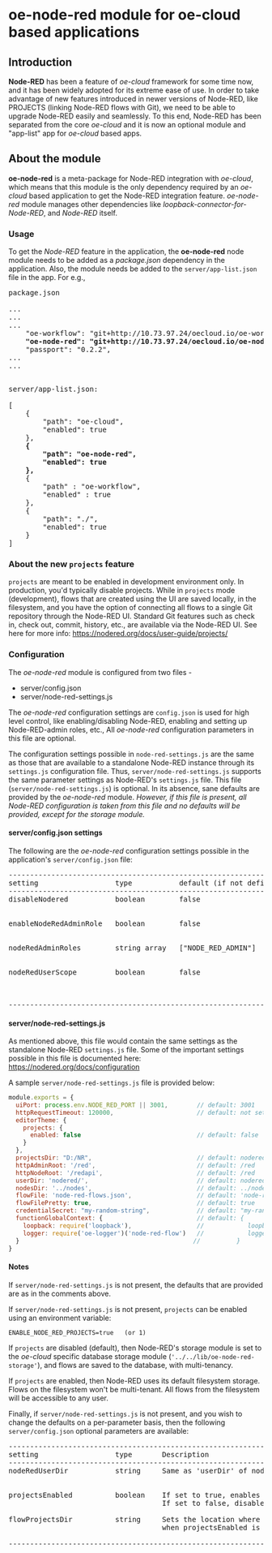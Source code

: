 # oe-node-red module for oe-cloud based applications

## Introduction
**Node-RED** has been a feature of *oe-cloud* framework for some time now, and it has been widely adopted for its extreme ease of use. 
In order to take advantage of new features introduced in newer versions of Node-RED, like PROJECTS (linking Node-RED flows with Git), 
we need to be able to upgrade Node-RED easily and seamlessly.
To this end, Node-RED has been separated from the core *oe-cloud* and it is now an optional module and "app-list" app for *oe-cloud* based apps.

## About the module
**oe-node-red** is a meta-package for Node-RED integration with *oe-cloud*, which means that this module is the only dependency required by an
*oe-cloud* based application to get the Node-RED integration feature. *oe-node-red* module manages other dependencies like *loopback-connector-for-Node-RED*,
and *Node-RED* itself.

### Usage
To get the *Node-RED* feature in the application, the **oe-node-red** node module needs to be added as a *package.json* dependency in the application. 
Also, the module needs be added to the `server/app-list.json` file in the app. For e.g.,

<pre>
package.json

...
...
...
    "oe-workflow": "git+http://10.73.97.24/oecloud.io/oe-workflow.git#master",
    <b>"oe-node-red": "git+http://10.73.97.24/oecloud.io/oe-node-red.git#master",</b>
    "passport": "0.2.2",
...
...

</pre>

<pre>
server/app-list.json:

[
    {
        "path": "oe-cloud",
        "enabled": true
    },
    <b>{
        "path": "oe-node-red",
        "enabled": true
    },</b>
	{
		"path" : "oe-workflow",
		"enabled" : true
	},
	{
        "path": "./",
        "enabled": true
    }
]
</pre>


### About the new `projects` feature

`projects` are meant to be enabled in development environment only. In production, you'd typically 
disable projects. While in `projects` mode (development), flows that are created using the UI are 
saved locally, in the filesystem, and you have the option of connecting all flows to a single Git 
repository through the Node-RED UI. Standard Git features such as check in, check out, commit,
history, etc., are available via the Node-RED UI.
See here for more info: https://nodered.org/docs/user-guide/projects/


### Configuration

The *oe-node-red* module is configured from two files - 

* server/config.json
* server/node-red-settings.js

The *oe-node-red* configuration settings are `config.json` is used for high level control, like enabling/disabling Node-RED, 
enabling and setting up Node-RED-admin roles, etc., All *oe-node-red* configuration parameters in this file are optional. 

The configuration settings possible in `node-red-settings.js` are the same as those that are available to a standalone Node-RED
instance through its `settings.js` configuration file. Thus, `server/node-red-settings.js` supports the same parameter settings
as Node-RED's `settings.js` file. This file (`server/node-red-settings.js`) is optional. In its absence, sane defaults are provided 
by the *oe-node-red* module. 
*However, if this file is present, all Node-RED configuration is taken from this file and no defaults will be provided, except for the storage module.*

#### server/config.json settings

The following are the *oe-node-red* configuration settings possible in the application's `server/config.json` file:
<pre>
-------------------------------------------------------------------------------------------------------------------
setting                  type           default (if not defined)  Description          
-------------------------------------------------------------------------------------------------------------------
disableNodered           boolean        false                     Use this to turn off Node-RED (despite having the *oe-node-red* module)
                                                                  by setting this parameter to true.
                                                                  
enableNodeRedAdminRole   boolean        false                     Use this to allow only users having certain roles to access the Node-RED UI
                                                                  by setting this parameter to true. Default is to allow all users access.
                                                                  
nodeRedAdminRoles        string array   ["NODE_RED_ADMIN"]        Use this to setup which roles have access to the Node-RED UI. Applicable 
                                                                  only if enableNodeRedAdminRole is true.
                                                                  
nodeRedUserScope         boolean        false                     Use this to configure the basis for Node-RED flow isolation (for access).
                                                                  Setting this to true causes the flows to be isolated based on user. So user A
                                                                  can see and edit only flows created by him, but cannot access user B's flows.
                                                                  Setting this to false (the default) causes flows to be isolated based on tenant.
-------------------------------------------------------------------------------------------------------------------                                                                  
</pre>


#### server/node-red-settings.js

As mentioned above, this file would contain the same settings as the standalone Node-RED `settings.js` file. 
Some of the important settings possible in this file is documented here: https://nodered.org/docs/configuration

A sample `server/node-red-settings.js` file is provided below:

```javascript
module.exports = {
  uiPort: process.env.NODE_RED_PORT || 3001,        // default: 3001
  httpRequestTimeout: 120000,                       // default: not set
  editorTheme: {       
    projects: {
      enabled: false                                // default: false
    }
  },
  projectsDir: "D:/NR",                             // default: nodered/projects
  httpAdminRoot: '/red',                            // default: /red
  httpNodeRoot: '/redapi',                          // default: /red
  userDir: 'nodered/',                              // default: nodered/
  nodesDir: '../nodes',                             // default: ../nodes
  flowFile: 'node-red-flows.json',                  // default: 'node-red-flows.json'
  flowFilePretty: true,                             // default: true
  credentialSecret: "my-random-string",             // default: "my-random-string"
  functionGlobalContext: {                          // default: {
    loopback: require('loopback'),                  //            loopback: require('loopback'),
    logger: require('oe-logger')('node-red-flow')   //            logger: require('oe-logger')('node-red-flow')
  }                                                //          }
}

```

#### Notes

If `server/node-red-settings.js` is not present, the defaults that are provided are as in the comments above.

If `server/node-red-settings.js` is not present, `projects` can be enabled using an environment variable:
```console
ENABLE_NODE_RED_PROJECTS=true   (or 1)
```


If `projects` are disabled (default), then Node-RED's storage module is set to the *oe-cloud* specific database 
storage module (`'../../lib/oe-node-red-storage'`), and flows are saved to the database, with multi-tenancy.

If `projects` are enabled, then Node-RED uses its default filesystem storage. Flows on the filesystem won't 
be multi-tenant. All flows from the filesystem will be accessible to any user.


Finally, if `server/node-red-settings.js` is not present, and you wish to change the defaults on a 
per-parameter basis, then the following `server/config.json` optional parameters are available:

<pre>
-------------------------------------------------------------------------------------------------------------------
setting                  type       Description          
-------------------------------------------------------------------------------------------------------------------
nodeRedUserDir           string     Same as 'userDir' of node-red-settings.js
                                    

projectsEnabled          boolean    If set to true, enables projects and disables oe-node-red-storage module
                                    If set to false, disables projects and enables oe-node-red-storage module

flowProjectsDir          string     Sets the location where Node-RED stores the flow Git projects. Applicable
                                    when projectsEnabled is set to true.

-------------------------------------------------------------------------------------------------------------------                                                                  
</pre>



